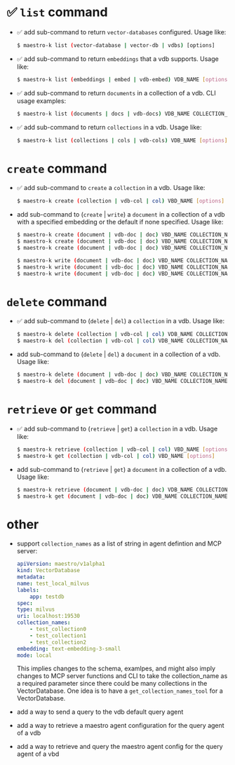 # ✅ `list` command

* ✅ add sub-command to return `vector-databases` configured. Usage like:
    ```bash
    $ maestro-k list (vector-database | vector-db | vdbs) [options]
    ```

* ✅ add sub-command to return `embeddings` that a vdb supports. Usage like:
    ```bash
    $ maestro-k list (embeddings | embed | vdb-embed) VDB_NAME [options]
    ```

* ✅ add sub-command to return `documents` in a collection of a vdb. CLI usage examples:
    ```bash
    $ maestro-k list (documents | docs | vdb-docs) VDB_NAME COLLECTION_NAME [options]
    ```

* ✅ add sub-command to return `collections` in a vdb. Usage like:
    ```bash
    $ maestro-k list (collections | cols | vdb-cols) VDB_NAME [options]
    ```

# `create` command

* ✅ add sub-command to `create` a `collection` in a vdb. Usage like:
    ```bash
    $ maestro-k create (collection | vdb-col | col) VBD_NAME [options]
    ```

* add sub-command to (`create` | `write`) a `document` in a collection of a vdb with a specified embedding or the default if none specified. Usage like:
    ```bash
    $ maestro-k create (document | vdb-doc | doc) VBD_NAME COLLECTION_NAME --doc-file-name=DOC_FILE_NAME [options] # use default embedding for vdb
    $ maestro-k create (document | vdb-doc | doc) VBD_NAME COLLECTION_NAME --doc-file-name=DOC_FILE_NAME --embedding=EMBEDDING_NAME [options]
    $ maestro-k create (document | vdb-doc | doc) VBD_NAME COLLECTION_NAME --file-name=DOC_FILE_NAME --embedding=EMBEDDING_NAME [options]
    
    $ maestro-k write (document | vdb-doc | doc) VBD_NAME COLLECTION_NAME --doc-file-name=DOC_FILE_NAME [options] #use default embedding for vdb
    $ maestro-k write (document | vdb-doc | doc) VBD_NAME COLLECTION_NAME --doc-file-name=DOC_FILE_NAME --embedding=EMBEDDING_NAME [options]
    $ maestro-k write (document | vdb-doc | doc) VBD_NAME COLLECTION_NAME --file-name=DOC_FILE_NAME --embedding=EMBEDDING_NAME [options]
    ```

# `delete` command

* ✅ add sub-command to (`delete` | `del`) a `collection` in a vdb. Usage like:
    ```bash
    $ maestro-k delete (collection | vdb-col | col) VDB_NAME COLLECTION_NAME [options]
    $ maestro-k del (collection | vdb-col | col) VDB_NAME COLLECTION_NAME [options]
    ```

* add sub-command to (`delete` | `del`) a `document` in a collection of a vdb. Usage like:
    ```bash
    $ maestro-k delete (document | vdb-doc | doc) VBD_NAME COLLECTION_NAME [options]
    $ maestro-k del (document | vdb-doc | doc) VBD_NAME COLLECTION_NAME [options]
    ```

# `retrieve` or `get` command

* ✅ add sub-command to (`retrieve` | `get`) a `collection` in a vdb. Usage like:
    ```bash
    $ maestro-k retrieve (collection | vdb-col | col) VBD_NAME [options]
    $ maestro-k get (collection | vdb-col | col) VBD_NAME [options]
    ```

* add sub-command to (`retrieve` | `get`) a `document` in a collection of a vdb. Usage like:
    ```bash
    $ maestro-k retrieve (document | vdb-doc | doc) VDB_NAME COLLECTION_NAME [options]
    $ maestro-k get (document | vdb-doc | doc) VDB_NAME COLLECTION_NAME [options]
    ```

# other

* support `collection_names` as a list of string in agent defintion and MCP server:
    ```yaml
    apiVersion: maestro/v1alpha1
    kind: VectorDatabase
    metadata:
    name: test_local_milvus
    labels:
        app: testdb
    spec:
    type: milvus
    uri: localhost:19530
    collection_names: 
        - test_collection0
        - test_collection1
        - test_collection2
    embedding: text-embedding-3-small
    mode: local
    ```
    This implies changes to the schema, examlpes, and might also imply changes to MCP server functions and CLI to take the collection_name as a required parameter since there could be many collections in the VectorDatabase. One idea is to have a `get_collection_names_tool` for a VectorDatabase. 

* add a way to send a query to the vdb default query agent

* add a way to retrieve a maestro agent configuration for the query agent of a vdb

* add a way to retrieve and query the maestro agent config for the query agent of a vbd